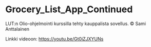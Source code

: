 # Grocery_List_App_Continued

LUT:n Olio-ohjelmointi kurssilla tehty kauppalista sovellus. © Sami Anttalainen

Linkki videoon: https://youtu.be/Gt0iZJXYUNs

